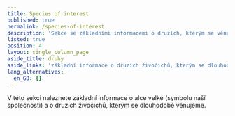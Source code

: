 ```yaml
---
title: Species of interest
published: true
permalink: /species-of-interest
description: 'Sekce se základními informacemi o druzích, kterým se věnujeme'
listed: true
position: 4
layout: single_column_page
aside_title: druhy
aside_links: 'základní informace o druzích živočichů, kterým se dlouhodobě věnujeme.'
lang_alternatives:
  en_GB: {}
---
```

V této sekci naleznete základní informace o alce velké (symbolu naší společnosti) a o druzích živočichů, kterým se dlouhodobě věnujeme.

